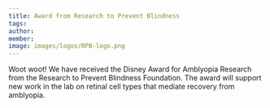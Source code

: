 ```yaml
---
title: Award from Research to Prevent Blindness
tags:
author: 
member: 
image: images/logos/RPB-logo.png
---
```


Woot woot!  We have received the Disney Award for Amblyopia Research from the Research to Prevent Blindness Foundation.  The award will support new work in the lab on retinal cell types that mediate recovery from amblyopia.
